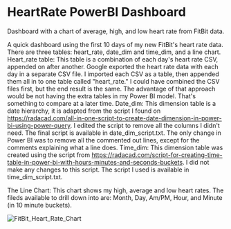 # HeartRate PowerBI Dashboard
Dashboard with a chart of average, high, and low heart rate from FitBit data.

A quick dashboard using the first 10 days of my new FitBit's heart rate data. There are three tables: heart_rate, date_dim and time_dim, and a line chart.
Heart_rate table: This table is a combination of each day's heart rate CSV, appended on after another. Google exported the heart rate data with each day in a separate CSV file. I imported each CSV as a table, then appended them all in to one table called "heart_rate." I could have combined the CSV files first, but the end result is the same. The advantage of that approach would be not having the extra tables in my Power BI model. That's something to compare at a later time.
Date_dim: This dimension table is a date hierarchy, it is adapted from the script I found on https://radacad.com/all-in-one-script-to-create-date-dimension-in-power-bi-using-power-query. I edited the script to remove all the columns I didn't need. The final script is available in date_dim_script.txt. The only change in Power BI was to remove all the commented out lines, except for the comments explaining what a line does.
Time_dim: This dimension table was created using the script from https://radacad.com/script-for-creating-time-table-in-power-bi-with-hours-minutes-and-seconds-buckets. I did not make any changes to this script. The script I used is available in time_dim_script.txt.

The Line Chart: This chart shows my high, average and low heart rates. The fileds available to drill down into are: Month, Day, Am/PM, Hour, and Minute (in 10 minute buckets).

![FitBit_Heart_Rate_Chart](https://github.com/user-attachments/assets/a1f85a1b-cfc7-4b57-b628-6ac5fab76579)


